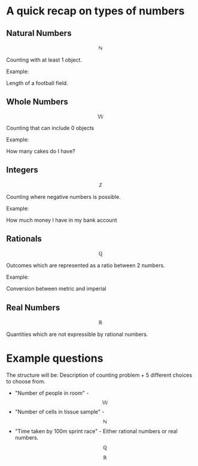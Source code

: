 # A quick recap on types of numbers

## Natural Numbers

$$\mathbb{N}$$

Counting with at least 1 object.

Example:

Length of a football field.

## Whole Numbers

$$\mathbb{W}$$

Counting that can include 0 objects

Example:

How many cakes do I have?

## Integers

$$\mathbb{Z}$$

Counting where negative numbers is possible.

Example:

How much money I have in my bank account

## Rationals

$$\mathbb{Q}$$

Outcomes which are represented as a ratio between 2 numbers.

Example:

Conversion between metric and imperial

## Real Numbers

$$\mathbb{R}$$

Quantities which are not expressible by rational numbers.

# Example questions

The structure will be: Description of counting problem + 5 different choices to choose from.

* "Number of people in room" - $$\mathbb{W}$$
* "Number of cells in tissue sample" - $$\mathbb{N}$$
* "Time taken by 100m sprint race" - Either rational numbers or real numbers. $$\mathbb{Q}$$  $$\mathbb{R}$$
